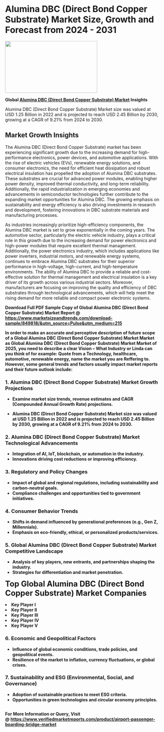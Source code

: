 <H1>Alumina DBC (Direct Bond Copper Substrate) Market Size, Growth and Forecast from 2024 - 2031</H1><img class="aligncenter size-medium wp-image-584254" src="https://thirdeyenews.in/wp-content/uploads/2024/09/Global-Market-Research-300x168.jpeg" alt="" width="300" height="168" /><p><strong>Global&nbsp;<a href="https://www.marketsizeandtrends.com/download-sample/849818/&amp;utm_source=Pulse&amp;utm_medium=215">Alumina DBC (Direct Bond Copper Substrate) Market</a> Insights</strong></p><p>Alumina DBC (Direct Bond Copper Substrate) Market size was valued at USD 1.25 Billion in 2022 and is projected to reach USD 2.45 Billion by 2030, growing at a CAGR of 9.21% from 2024 to 2030.</p><p><h2>Market Growth Insights</h2> <p>The Alumina DBC (Direct Bond Copper Substrate) market has been experiencing significant growth due to the increasing demand for high-performance electronics, power devices, and automotive applications. With the rise of electric vehicles (EVs), renewable energy solutions, and consumer electronics, the need for efficient heat dissipation and robust electrical insulation has propelled the adoption of Alumina DBC substrates. These substrates are crucial for advanced power modules, enabling higher power density, improved thermal conductivity, and long-term reliability. Additionally, the rapid industrialization in emerging economies and advancements in semiconductor technologies further contribute to the expanding market opportunities for Alumina DBC. The growing emphasis on sustainability and energy efficiency is also driving investments in research and development, fostering innovations in DBC substrate materials and manufacturing processes.</p> <p><strong></strong></p> <p>As industries increasingly prioritize high-efficiency components, the Alumina DBC market is set to grow exponentially in the coming years. The automotive sector, particularly the electric vehicle industry, plays a critical role in this growth due to the increasing demand for power electronics and high-power modules that require excellent thermal management. Additionally, the power electronics industry, which includes applications like power inverters, industrial motors, and renewable energy systems, continues to embrace Alumina DBC substrates for their superior performance in high-voltage, high-current, and high-temperature environments. The ability of Alumina DBC to provide a reliable and cost-effective solution for thermal management and electrical insulation is a key driver of its growth across various industrial sectors. Moreover, manufacturers are focusing on improving the quality and efficiency of DBC substrates through technological advancements, which will help meet the rising demand for more reliable and compact power electronic systems.</p> <p><strong></p><p><span class=""><strong>Download Full PDF Sample Copy of Global Alumina DBC (Direct Bond Copper Substrate) Market Report</strong> @ <a href="https://www.marketsizeandtrends.com/download-sample/849818/&amp;utm_source=Pulse&amp;utm_medium=215" target="_blank">https://www.marketsizeandtrends.com/download-sample/849818/&amp;utm_source=Pulse&amp;utm_medium=215</a></span></p><p>In order to make an accurate and perceptive description of future scope of a Global&nbsp;Alumina DBC (Direct Bond Copper Substrate) Market Market as Global&nbsp;Alumina DBC (Direct Bond Copper Substrate) Market Market of 2025, you need to describe a clear Vision &ndash; What Industry or Linda can you think of for example: Quote from a Technology, healthcare, automotive, renewable energy, name the market you are Reffering to. However, some general trends and factors usually impact market reports and their future outlook include:</p><h3>1.&nbsp;<strong>Alumina DBC (Direct Bond Copper Substrate) Market Growth Projections</strong></h3><ul><li>Examine market size trends, revenue estimates and CAGR (Compounded Annual Growth Rate) projections.</li><li><p>Alumina DBC (Direct Bond Copper Substrate) Market size was valued at USD 1.25 Billion in 2022 and is projected to reach USD 2.45 Billion by 2030, growing at a CAGR of 9.21% from 2024 to 2030.</p></li></ul><h3>2.&nbsp;<strong>Alumina DBC (Direct Bond Copper Substrate) Market Technological Advancements</strong></h3><ul><li>Integration of AI, IoT, blockchain, or automation in the industry.</li><li>Innovations driving cost reductions or improving efficiency.</li></ul><h3>3.&nbsp;<strong>Regulatory and Policy Changes</strong></h3><ul><li>Impact of global and regional regulations, including sustainability and carbon-neutral goals.</li><li>Compliance challenges and opportunities tied to government initiatives.</li></ul><h3>4.&nbsp;<strong>Consumer Behavior Trends</strong></h3><ul><li>Shifts in demand influenced by generational preferences (e.g., Gen Z, Millennials).</li><li>Emphasis on eco-friendly, ethical, or personalized products/services.</li></ul><h3>5.&nbsp;<strong>Global Alumina DBC (Direct Bond Copper Substrate) Market Competitive Landscape</strong></h3><ul><li>Analysis of key players, new entrants, and partnerships shaping the industry.</li><li>Strategies for differentiation and market penetration.</li></ul><p data-pm-slice="1 1 []"><span style="color: inherit; font-family: inherit; font-size: 25px;">Top Global Alumina DBC (Direct Bond Copper Substrate) Market Companies</span></p><div class="" data-test-id=""><p><li>Key Player I</li><li> Key Player II</li><li> Key Player III</li><li> Key Player IV</li><li> Key Player V</li></p></div><h3>6.&nbsp;<strong>Economic and Geopolitical Factors</strong></h3><ul><li>Influence of global economic conditions, trade policies, and geopolitical events.</li><li>Resilience of the market to inflation, currency fluctuations, or global crises.</li></ul><h3>7.&nbsp;<strong>Sustainability and ESG (Environmental, Social, and Governance)</strong></h3><ul><li>Adoption of sustainable practices to meet ESG criteria.</li><li>Opportunities in green technologies and circular economy principles.</li></ul><h2><strong style="font-size: 14px;">For More Information or Query, Visit @&nbsp;</strong><a style="background-color: #ffffff; font-size: 14px;" href="https://www.marketsizeandtrends.com/report/alumina-dbc-direct-bond-copper-substrate-market/" target="_blank">https://www.verifiedmarketreports.com/product/airport-passenger-boarding-bridge-market</a></h2>
